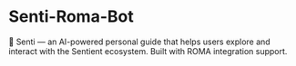 # Senti-Roma-Bot
🧭 Senti — an AI-powered personal guide that helps users explore and interact with the Sentient ecosystem. Built with ROMA integration support.
